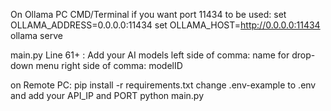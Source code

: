 On Ollama PC CMD/Terminal if you want port 11434 to be used:
set OLLAMA_ADDRESS=0.0.0.0:11434
set OLLAMA_HOST=http://0.0.0.0:11434
ollama serve

main.py
Line 61+ :
Add your AI models
left side of comma: name for drop-down menu
right side of comma: modelID

on Remote PC:
pip install -r requirements.txt
change .env-example to .env and add your API_IP and PORT
python main.py
